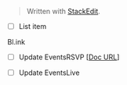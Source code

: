 


> Written with [StackEdit](https://stackedit.io/).

 - [ ] List item


Bl.ink
 - [ ] Update EventsRSVP
 [[Doc URL](https://DOC.org)]
 - [ ] Update EventsLive



<!--stackedit_data:
eyJoaXN0b3J5IjpbMTcxNjkyMzQwOF19
-->